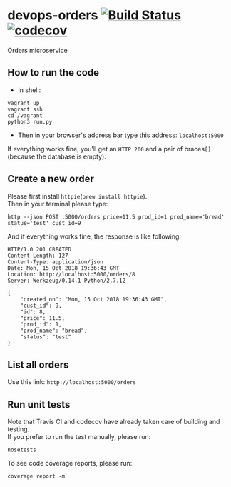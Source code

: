 # devops-orders [![Build Status](https://travis-ci.org/orders-squad/orders.svg?branch=master)](https://travis-ci.org/orders-squad/orders)  [![codecov](https://codecov.io/gh/orders-squad/orders/branch/master/graph/badge.svg)](https://codecov.io/gh/orders-squad/orders)

Orders microservice


## How to run the code

- In shell:
```shell
vagrant up
vagrant ssh
cd /vagrant
python3 run.py
```

- Then in your browser's address bar type this address:
`localhost:5000`

If everything works fine, you'll get an `HTTP 200` and a pair of braces`[]`(because the database is empty).

## Create a new order
Please first install `httpie`(`brew install httpie`).  
Then in your terminal please type:
```shell
http --json POST :5000/orders price=11.5 prod_id=1 prod_name='bread' status='test' cust_id=9
```

And if everything works fine, the response is like following:
```
HTTP/1.0 201 CREATED
Content-Length: 127
Content-Type: application/json
Date: Mon, 15 Oct 2018 19:36:43 GMT
Location: http://localhost:5000/orders/8
Server: Werkzeug/0.14.1 Python/2.7.12

{
    "created_on": "Mon, 15 Oct 2018 19:36:43 GMT",
    "cust_id": 9,
    "id": 8,
    "price": 11.5,
    "prod_id": 1,
    "prod_name": "bread",
    "status": "test"
}
```

## List all orders
Use this link:
`http://localhost:5000/orders`

## Run unit tests
Note that Travis CI and codecov have already taken care of building and
testing.  
If you prefer to run the test manually, please run:
```shell
nosetests
```

To see code coverage reports, please run:
```shell
coverage report -m
```
